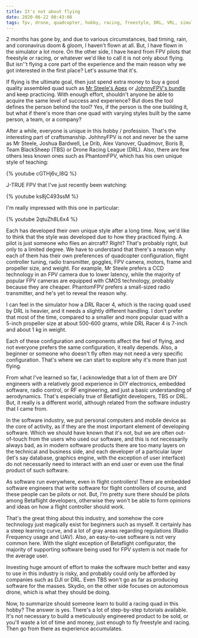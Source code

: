 ```yaml
---
title: It's not about flying
date: 2020-06-22 00:43:08
tags: fpv, drone, quadcopter, hobby, racing, freestyle, DRL, VRL, simulator, electronics
---
```


2 months has gone by, and due to various circumstances, bad timing, rain, and coronavirus doom & gloom, I haven't flown at all. But, I have flown in the simulator a lot more. On the other side, I have heard from FPV pilots that freestyle or racing, or whatever we'd like to call it is not only about flying. But isn''t flying a core part of the experience and the main reason why we got interested in the first place? Let's assume that it's.

 If flying is the ultimate goal, then just spend extra money to buy a good quality assembled quad such as [Mr Steele's Apex](https://www.getfpv.com/mr-steele-apex-5-quadcopter-rtf-bundle-6s.html) or [JohnnyFPV's bundle](https://www.getfpv.com/johnnyfpv-drone-bundle.html) and keep practicing. With enough effort, shouldn't anyone be able to acquire the same level of success and experience? But does the tool defines the person behind the tool? Yes, if the person is the one building it, but what if there's more than one quad with varying styles built by the same person, a team, or a company?

 After a while, everyone is unique in this hobby / profession. That's the interesting part of craftsmanship. JohhnyFPV is not and never be the same as Mr Steele, Joshua Bardwell, Le Drib, Alex Vanover, Quadmovr, Boris B, Team BlackSheep (TBS) or Drone Racing League (DRL). Also, there are few others less known ones such as PhantomFPV, which has his own unique style of teaching:

 {% youtube cGTHj6v_I8Q %}

 J-TRUE FPV that I've just recently been watching:

 {% youtube ks8jC493ssM %}

 I'm really impressed with this one in particular:

 {% youtube 2qtuZh8L6x4 %}

 Each has developed their own unique style after a long time. Now, we'd like to think that the style was developed due to how they practiced flying. A pilot is just someone who flies an aircraft? Right? That's probably right, but only to a limited degree. We have to understand that there's a reason why each of them has their own preferences of quadcopter configuration, flight controller tuning, radio transmitter, goggles, FPV camera, motors, frame and propeller size, and weight. For example, Mr Steele prefers a CCD technology in an FPV camera due to lower latency, while the majority of popular FPV cameras are equipped with CMOS technology, probably because they are cheaper. PhantomFPV prefers a small-sized radio transmitter, and he's yet to reveal the reason why.

 I can feel in the simulator how a DRL Racer 4, which is the racing quad used by DRL is heavier, and it needs a slightly different handling. I don't prefer that most of the time, compared to a smaller and more popular quad with a 5-inch propeller size at about 500-600 grams, while DRL Racer 4 is 7-inch and about 1 kg in weight.

 Each of these configuration and components affect the feel of flying, and not everyone prefers the same configuration, it really depends. Also, a beginner or someone who doesn't fly often may not need a very specific configuration. That's where we can start to explore why it's more than just flying.

From what I've learned so far, I acknowledge that a lot of them are DIY engineers with a relatively good experience in DIY electronics, embedded software, radio control, or RF engineering, and just a basic understanding of aerodynamics. That's especially true of Betaflight developers, TBS or DRL. But, it really is a different world, although related from the software industry that I came from.

In the software industry, we put personal computers and mobile device as the core of activity, as if they are the most important element of developing software. Which we should have known that it's not, but we are often out-of-touch from the users who used our software, and this is not necessarily always bad, as in modern software products there are too many layers on the technical and business side, and each developer of a particular layer (let's say database, graphics engine, with the exception of user interface) do not necessarily need to interact with an end user or even use the final product of such software. 

As software run everywhere, even in flight controllers! There are embedded software engineers that write software for flight controllers of course, and these people can be pilots or not. But, I'm pretty sure there should be pilots among Betaflight developers, otherwise they won't be able to form opinions and ideas on how a flight controller should work.

That's the great thing about this industry, and somehow the core technology just magically exist for beginners such as myself. It certainly has a steep learning curve, and a lot of gray areas regarding regulations (Radio Frequency usage and UAV). Also, an easy-to-use software is not very common here. With the slight exception of Betaflight configurator, the majority of supporting software being used for FPV system is not made for the average user. 

Investing huge amount of effort to make the software much better and easy to use in this industry is risky, and probably could only be afforded by companies such as DJI or DRL. Even TBS won't go as far as producing software for the masses. Skydio, on the other side focuses on autonomous drone, which is what they should be doing.

Now, to summarize should someone learn to build a racing quad in this hobby? The answer is yes. There's a lot of step-by-step tutorials available. It's not necessary to build a meticulously engineered product to be sold, or you'll waste a lot of time and money, just enough to fly freestyle and racing. Then go from there as experience accumulates.
